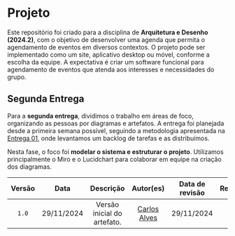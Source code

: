 # Projeto

Este repositório foi criado para a disciplina de **Arquitetura e Desenho (2024.2)**, com o objetivo de desenvolver uma agenda que permita o agendamento de eventos em diversos contextos. O projeto pode ser implementado como um site, aplicativo desktop ou móvel, conforme a escolha da equipe. A expectativa é criar um software funcional para agendamento de eventos que atenda aos interesses e necessidades do grupo.

## Segunda Entrega

Para a **segunda entrega**, dividimos o trabalho em áreas de foco, organizando as pessoas por diagramas e artefatos. A entrega foi planejada desde a primeira semana possível, seguindo a metodologia apresentada na [Entrega 01](https://unbarqdsw2024-2.github.io/2024.2_G6_Agenda_Entrega_01/#/Base/Modelagem_BPMN/1.3.2.DesenvolvimentoBPMN), onde levantamos um backlog de tarefas e as distribuímos.

Nesta fase, o foco foi **modelar o sistema e estruturar o projeto**. Utilizamos principalmente o Miro e o Lucidchart para colaborar em equipe na criação dos diagramas.

| Versão | Data | Descrição | Autor(es) | Data de revisão | Revisor(es) |
| :-: | :-: | :-: | :-: | :-: | :-: |
| `1.0` | 29/11/2024  | Versão inicial do artefato. | [Carlos Alves](https://github.com/CADU110) | 29/11/2024 |  |

